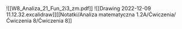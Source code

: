 ![[W8_Analiza_21_Fun_2i3_zm.pdf]]
![[Drawing 2022-12-09 11.12.32.excalidraw]][[Notatki/Analiza matematyczna 1.2A/Ćwiczenia/Ćwiczenia 8/Ćwiczenia 8]]